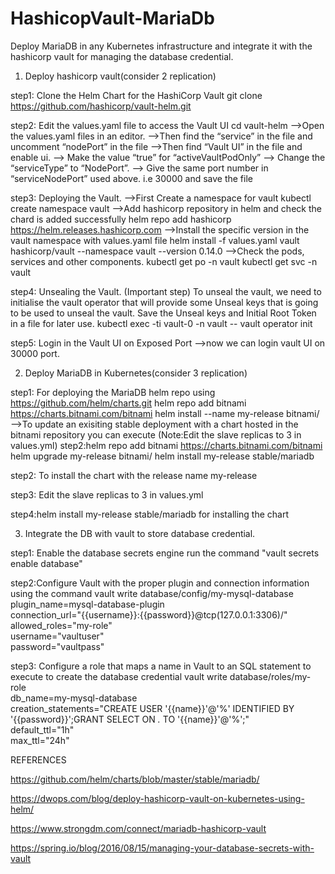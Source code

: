 # HashicopVault-MariaDb

Deploy MariaDB in any Kubernetes infrastructure and integrate it with the hashicorp vault for managing the database credential.

1. Deploy hashicorp vault(consider 2 replication)

step1: Clone the Helm Chart for the HashiCorp Vault
           git clone https://github.com/hashicorp/vault-helm.git

step2: Edit the values.yaml file to access the Vault UI
          cd vault-helm
          -->Open the values.yaml files in an editor.
          -->Then find the “service” in the file and uncomment “nodePort” in the file
          -->Then find “Vault UI” in the file and enable ui.
          --> Make the value “true” for “activeVaultPodOnly”
          --> Change the “serviceType” to “NodePort”.
          --> Give the same port number in “serviceNodePort” used above. i.e 30000 and save the file

step3: Deploying the Vault.
           -->First Create a namespace for vault
           kubectl create namespace vault
           -->Add hashicorp repository in helm and check the chard is added successfully
           helm repo add hashicorp https://helm.releases.hashicorp.com
           -->Install the specific version in the vault namespace with values.yaml file
           helm install -f values.yaml vault hashicorp/vault --namespace vault --version 0.14.0
           -->Check the pods, services and other components.
           kubectl get po -n vault
           kubectl get svc -n vault

step4: Unsealing the Vault. (Important step)
           To unseal the vault, we need to initialise the vault operator that will provide some Unseal keys that is going to be used to unseal the vault. Save the Unseal keys and Initial Root Token in a file for later use.
           kubectl exec -ti vault-0 -n vault -- vault operator init

step5: Login in the Vault UI on Exposed Port
         -->now we can login vault UI on 30000 port.

2. Deploy MariaDB in Kubernetes(consider 3 replication)

step1: For deploying the MariaDB helm repo using https://github.com/helm/charts.git
          helm repo add bitnami https://charts.bitnami.com/bitnami
          helm install --name my-release bitnami/<chart>  
          -->To update an exisiting stable deployment with a chart hosted in the bitnami repository you can execute (Note:Edit the slave replicas to 3 in values.yml)
step2:helm repo add bitnami https://charts.bitnami.com/bitnami
          helm upgrade my-release bitnami/<chart>
          helm install my-release stable/mariadb

step2: To install the chart with the release name my-release

step3: Edit the slave replicas to 3 in values.yml

step4:helm install my-release stable/mariadb for installing the chart

3. Integrate the DB with vault to store database credential.

step1: Enable the database secrets engine run the command "vault secrets enable database"

step2:Configure Vault with the proper plugin and connection information using the command 
          vault write database/config/my-mysql-database \
    	plugin_name=mysql-database-plugin \
   	connection_url="{{username}}:{{password}}@tcp(127.0.0.1:3306)/" \
    	allowed_roles="my-role" \
   	username="vaultuser" \
   	password="vaultpass"


step3: Configure a role that maps a name in Vault to an SQL statement to execute to create the database credential
           vault write database/roles/my-role \
    	db_name=my-mysql-database \
    	creation_statements="CREATE USER '{{name}}'@'%' IDENTIFIED BY '{{password}}';GRANT SELECT ON *.* TO '{{name}}'@'%';" \
  	default_ttl="1h" \
   	max_ttl="24h"





REFERENCES

https://github.com/helm/charts/blob/master/stable/mariadb/

https://dwops.com/blog/deploy-hashicorp-vault-on-kubernetes-using-helm/

https://www.strongdm.com/connect/mariadb-hashicorp-vault

https://spring.io/blog/2016/08/15/managing-your-database-secrets-with-vault
